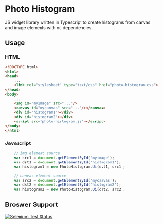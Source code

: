 # Photo Histogram
JS widget library written in Typescript to create histograms from canvas and image elements with no dependencies.

## Usage
### HTML
```html
<!DOCTYPE html>
<html>
<head>
    ...
    <link rel="stylesheet" type="text/css" href="photo-histogram.css">
</head>
<body>
    ...
    <img id="myimage" src="..."/>
    <canvas id="mycanvas" src="..."/></canvas>
    <div id="histogram1"></div>
    <div id="histogram2"></div>
    <script src="photo-histogram.js"></script>
</body>
</html>
```

### Javascript
```javascript
    // img element source
    var src1 = document.getElementById('myimage');
    var dst1 = document.getElementById('histogram1');
    var histogram1 = new PhotoHistogram.Ui(dst1, src1);
    
    // canvas element source
    var src2 = document.getElementById('mycanvas');
    var dst2 = document.getElementById('histogram2');
    var histogram2 = new PhotoHistogram.Ui(dst2, src2);
```

## Broswer Support
[![Selenium Test Status](https://saucelabs.com/browser-matrix/zackee12.svg)](https://saucelabs.com/u/zackee12)